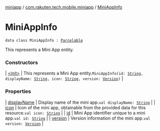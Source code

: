 [miniapp](../../index.md) / [com.rakuten.tech.mobile.miniapp](../index.md) / [MiniAppInfo](./index.md)

# MiniAppInfo

`data class MiniAppInfo : `[`Parcelable`](https://developer.android.com/reference/android/os/Parcelable.html)

This represents a Mini App entity.

### Constructors

| [&lt;init&gt;](-init-.md) | This represents a Mini App entity.`MiniAppInfo(id: `[`String`](https://kotlinlang.org/api/latest/jvm/stdlib/kotlin/-string/index.html)`, displayName: `[`String`](https://kotlinlang.org/api/latest/jvm/stdlib/kotlin/-string/index.html)`, icon: `[`String`](https://kotlinlang.org/api/latest/jvm/stdlib/kotlin/-string/index.html)`, version: `[`Version`](../-version/index.md)`)` |

### Properties

| [displayName](display-name.md) | Display name of the mini app.`val displayName: `[`String`](https://kotlinlang.org/api/latest/jvm/stdlib/kotlin/-string/index.html) |
| [icon](icon.md) | Icon of the mini app, obtainable from the provided data for this resource.`val icon: `[`String`](https://kotlinlang.org/api/latest/jvm/stdlib/kotlin/-string/index.html) |
| [id](id.md) | Mini App identifier unique to a mini app.`val id: `[`String`](https://kotlinlang.org/api/latest/jvm/stdlib/kotlin/-string/index.html) |
| [version](version.md) | Version information of the mini app.`val version: `[`Version`](../-version/index.md) |

